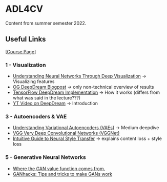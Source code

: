 # ADL4CV

Content from summer semester 2022.

## Useful Links

[[Course Page](https://niessner.github.io/ADL4CV/)]

### 1 - Visualization

- [Understanding Neural Networks Through Deep Visualization](https://yosinski.com/deepvis) -> Visualizing features
- [OG DeepDream Blogpost](https://ai.googleblog.com/2015/06/inceptionism-going-deeper-into-neural.html) -> only non-technical overview of results
- [TensorFlow DeepDream Implementation](https://www.tensorflow.org/tutorials/generative/deepdream) -> How it works (differs from what was said in the lecture???)
- [YT Video on DeepDream](https://www.youtube.com/watch?v=BsSmBPmPeYQ) -> Introduction

### 3 - Autoencoders & VAE

- [Understanding Variational Autoencoders (VAEs)](https://towardsdatascience.com/understanding-variational-autoencoders-vaes-f70510919f73) -> Medium deepdive
- [VGG Very Deep Convolutional Networks (VGGNet)](https://viso.ai/deep-learning/vgg-very-deep-convolutional-networks/)
- [Intuitive Guide to Neural Style Transfer](https://towardsdatascience.com/light-on-math-machine-learning-intuitive-guide-to-neural-style-transfer-ef88e46697ee) -> explains content loss + style loss

### 5 - Generative Neural Networks

- [Where the GAN value function comes from.](https://www.youtube.com/watch?v=Gib_kiXgnvA)
- [GANhacks: Tips and tricks to make GANs work](https://github.com/soumith/ganhacks)
